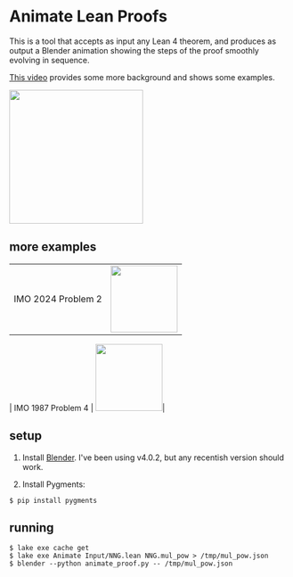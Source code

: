 # Animate Lean Proofs

This is a tool that accepts as input any Lean 4 theorem,
and produces as output a Blender animation showing
the steps of the proof smoothly evolving in sequence.

[This video](https://youtu.be/KuxFWwwlEtc) provides some more background
and shows some examples.

[<img src="http://img.youtube.com/vi/KuxFWwwlEtc/maxresdefault.jpg" height="240px">](http://youtu.be/KuxFWwwlEtc)

## more examples

|  |  |
| ----- | ---- |
| IMO 2024 Problem 2 | [<img src="http://img.youtube.com/vi/5IARsdn78xE/maxresdefault.jpg" height="120px">](https://youtu.be/5IARsdn78xE)|

| IMO 1987 Problem 4 | [<img src="http://img.youtube.com/vi/gi8ZTjRO-xI/maxresdefault.jpg" height="120px">](https://youtu.be/gi8ZTjRO-xI)|


## setup

1. Install [Blender](https://www.blender.org/).
   I've been using v4.0.2, but any recentish version should work.

2. Install Pygments:
```shell
$ pip install pygments
```

## running

```shell
$ lake exe cache get
$ lake exe Animate Input/NNG.lean NNG.mul_pow > /tmp/mul_pow.json
$ blender --python animate_proof.py -- /tmp/mul_pow.json
```




